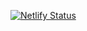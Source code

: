 [![Netlify Status](https://api.netlify.com/api/v1/badges/70f50cc0-3445-498f-97e3-e641b1de7467/deploy-status)](https://app.netlify.com/sites/getklnx/deploys)

